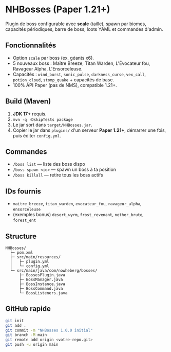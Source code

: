 # NHBosses (Paper 1.21+)
Plugin de boss configurable avec **scale** (taille), spawn par biomes, capacités périodiques, barre de boss, loots YAML et commandes d'admin.

## Fonctionnalités
- Option `scale` par boss (ex. géants x6).
- 5 nouveaux boss : Maître Breeze, Titan Warden, L'Évocateur fou, Ravageur Alpha, L'Ensorceleuse.
- Capacités : `wind_burst`, `sonic_pulse`, `darkness_curse`, `vex_call`, `potion_cloud`, `stomp_quake` + capacités de base.
- 100% API Paper (pas de NMS), compatible 1.21+.

## Build (Maven)
1. **JDK 17+** requis.
2. `mvn -q -DskipTests package`
3. Le jar sort dans `target/NHBosses.jar`.
4. Copier le jar dans `plugins/` d'un serveur **Paper 1.21+**, démarrer une fois, puis éditer `config.yml`.

## Commandes
- `/boss list` — liste des boss dispo
- `/boss spawn <id>` — spawn un boss à ta position
- `/boss killall` — retire tous les boss actifs

## IDs fournis
- `maitre_breeze`, `titan_warden`, `evocateur_fou`, `ravageur_alpha`, `ensorceleuse`
- (exemples bonus) `desert_wyrm`, `frost_revenant`, `nether_brute`, `forest_ent`

## Structure
```
NHBosses/
  ├─ pom.xml
  ├─ src/main/resources/
  │   ├─ plugin.yml
  │   └─ config.yml
  └─ src/main/java/com/nowheberg/bosses/
      ├─ BossesPlugin.java
      ├─ BossManager.java
      ├─ BossInstance.java
      ├─ BossCommand.java
      └─ BossListeners.java
```

## GitHub rapide
```bash
git init
git add .
git commit -m "NHBosses 1.0.0 initial"
git branch -M main
git remote add origin <votre-repo.git>
git push -u origin main
```